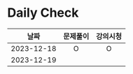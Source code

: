 # Daily Check

|날짜|문제풀이|강의시청|
|:-:|:-:|:-:|
|2023-12-18|O|O|
|2023-12-19|||



<!-- 정답 및 해설 템플릿
<details>
<summary>정답 및 해설</summary>

> 정답: C
- (A) - You don't need to deploy an EC2 instance to host an API - Operational overhead
- (B) - Same as A
- (**C**) - Is the answer
- (D) - AWS Glue gets data from S3, not from API GW. AWS Glue could do ETL by itself, so don't need lambda. Non sense.

[Q77](https://www.examtopics.com/discussions/amazon/view/85740-exam-aws-certified-solutions-architect-associate-saa-c03/)
</details>

-->